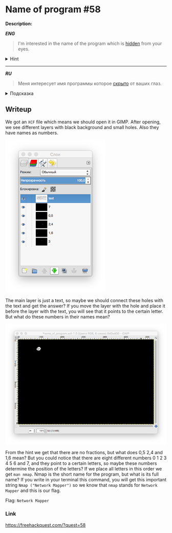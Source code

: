 # Name of program #58
**Description:**

***ENG***
> I'm interested in the name of the program which is [hidden](/FHQ/files/steganography/name_of_program.xcf) from your eyes.

<details>
 <summary>Hint</summary>

```
Only integers, no fractions...
```
</details>

---

***RU***
> Меня интересует имя программы которое [скрыто](/FHQ/files/steganography/name_of_program.xcf) от ваших глаз.

<details>
 <summary>Подсказка</summary>

```
Кира, только целые числа никаких дробей...
```
</details>

## Writeup

We got an `XCF` file which means we should open it in GIMP. After opening, we see different layers with black background and small holes. Also they have names as numbers.

![Layers](/FHQ/images/steganography/layers-name-of-program.png)

The main layer is just a text, so maybe we should connect these holes with the text and get the answer? If you move the layer with the hole and place it before the layer with the text, you will see that it points to the certain letter. But what do these numbers in their names mean?

![Letter](/FHQ/images/steganography/letter-name-of-program.png)

From the hint we get that there are no fractions, but what does 0,5 2,4 and 1,6 mean? But you could notice that there are eight different numbers 0 1 2 3 4 5 6 and 7, and they point to a certain letters, so maybe these numbers determine the position of the letters? If we place all letters in this order we get `man nmap`. Nmap is the short name for the program, but what is its full name? If you write in your terminal this command, you will get this important string `Nmap ("Network Mapper")` so we know that `nmap` stands for `Network Mapper` and this is our flag.

Flag: `Network Mapper`

### Link

https://freehackquest.com/?quest=58

